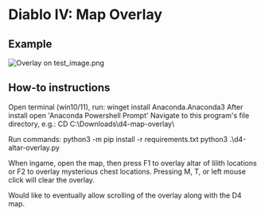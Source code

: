 # Diablo IV: Map Overlay

## Example

![Overlay on test_image.png](https://github.com/mxtsdev/d4-map-overlay/assets/58796811/3c05fe1e-c586-42ad-8219-e023de74209e)

## How-to instructions

Open terminal (win10/11), run: winget install Anaconda.Anaconda3
After install open 'Anaconda Powershell Prompt'
Navigate to this program's file directory, e.g.: CD C:\Downloads\d4-map-overlay\

Run commands:
python3 -m pip install -r requirements.txt
python3 .\d4-altar-overlay.py

When ingame, open the map, then press F1 to overlay altar of lilith locations or F2 to overlay mysterious chest locations.
Pressing M, T, or left mouse click will clear the overlay.

Would like to eventually allow scrolling of the overlay along with the D4 map.
